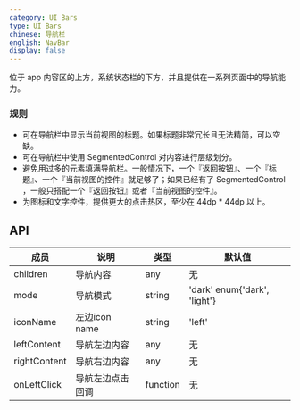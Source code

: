 ```yaml
---
category: UI Bars
type: UI Bars
chinese: 导航栏
english: NavBar
display: false
---
```


位于 app 内容区的上方，系统状态栏的下方，并且提供在一系列页面中的导航能力。

### 规则

-  可在导航栏中显示当前视图的标题。如果标题非常冗长且无法精简，可以空缺。
-  可在导航栏中使用 SegmentedControl 对内容进行层级划分。
-  避免用过多的元素填满导航栏。一般情况下，一个『返回按钮』、一个『标题』、一个『当前视图的控件』就足够了；如果已经有了 SegmentedControl ，一般只搭配一个『返回按钮』或者『当前视图的控件』。
-  为图标和文字控件，提供更大的点击热区，至少在 44dp * 44dp 以上。

## API

| 成员        | 说明           | 类型      | 默认值       |
|------------|----------------|--------------------|--------------|
| children   | 导航内容      | any |    无  |
| mode   | 导航模式   | string |  'dark' enum{'dark', 'light'} |
| iconName   | 左边icon name   | string |  'left' |
| leftContent   | 导航左边内容      | any |    无  |
| rightContent   | 导航右边内容      | any |    无  |
| onLeftClick   | 导航左边点击回调      | function |    无  |

